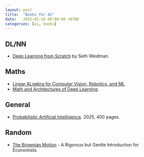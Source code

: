 ```yaml
---
layout: post
title:  "Books for AI"
date:   2025-02-18 09:00:00 +0700
categories: [ai, books]
---
```


## DL/NN
- [Deep Learning from Scratch](https://drive.google.com/file/d/1-0UeElqfj4g1h6ogkXFqxXFSc9n-3z2m/view) by Seth Weidman.

## Maths
- [Linear ALgebra for Computer Vision, Robotics, and ML](https://www.cis.upenn.edu/~cis5150/linalg-I-f.pdf)
- [Math and Architectures of Deep Learning](https://mathematical.digital/product/math-and-architectures-of-deep-learning-a-comprehensive-guide-and-course/).


## General
- [Probabilistic Artificial Intelligence](https://arxiv.org/pdf/2502.05244). 2025, 400 pages.

## Random
- [The Brownian Motion](https://link.springer.com/content/pdf/10.1007/978-3-030-20103-6.pdf) - A Rigorous but Gentle Introduction for Economists.
